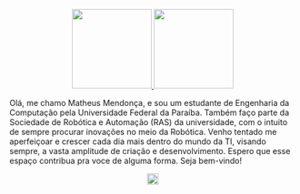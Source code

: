 <p align = "center">
  <a href = "https://github.com/mattheusmendonca">
    <img height="140em" src="https://github-readme-stats.vercel.app/api/?username=mattheusmendonca&show_icons=true&title_color=fff&icon_color=79ff97&text_color=9f9f9f&bg_color=151515" />   
    <img height="140em" src="https://github-readme-stats.vercel.app/api/top-langs/?username=mattheusmendonca&title_color=fff&icon_color=79ff97&text_color=9f9f9f&bg_color=151515&layout=compact&langs_count=6"/>
  </a>
</p>

Olá, me chamo Matheus Mendonça, e sou um estudante de Engenharia da Computação pela Universidade Federal da Paraíba. Também faço parte 
da Sociedade de Robótica e Automação (RAS)  da  universidade,     com o intuito de sempre procurar inovações no meio da    Robótica. Venho tentado me aperfeiçoar e crescer cada dia mais dentro do mundo da TI, visando sempre, a vasta amplitude de criação e desenvolvimento. 
Espero que esse espaço contribua pra voce de alguma forma. Seja bem-vindo!


<p align = "center">
  <a href = "https://www.instagram.com/matheuzmend/">
    <img height="20em" src="https://image.flaticon.com/icons/png/512/174/174855.png" />
  </a>
</p>
<!--
**mattheusmendonca/mattheusmendonca** is a ✨ _special_ ✨ repository because its `README.md` (this file) appears on your GitHub profile.

Here are some ideas to get you started:

- 🔭 I’m currently working on ...
- 🌱 I’m currently learning ...
- 👯 I’m looking to collaborate on ...
- 🤔 I’m looking for help with ...
- 💬 Ask me about ...
- 📫 How to reach me: ...
- 😄 Pronouns: ...
- ⚡ Fun fact: ...
-->
